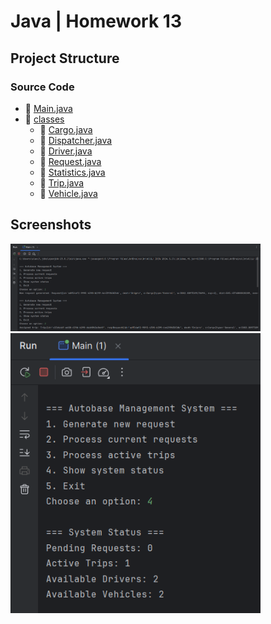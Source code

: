# Java | Homework 13

## Project Structure

### Source Code

* 📄 [Main.java](./src/Main.java)
* 📁 [classes](./src/classes/)
  * 📄 [Cargo.java](./src/classes/Cargo.java)
  * 📄 [Dispatcher.java](./src/classes/Dispatcher.java)
  * 📄 [Driver.java](./src/classes/Driver.java)
  * 📄 [Request.java](./src/classes/Request.java)
  * 📄 [Statistics.java](./src/classes/Statistics.java)
  * 📄 [Trip.java](./src/classes/Trip.java)
  * 📄 [Vehicle.java](./src/classes/Vehicle.java)

## Screenshots

<img src="./screenshots/1.1.png" alt="screenshot 1.1.png" width="400"/>

<img src="./screenshots/1.2.png" alt="screenshot 1.2.png" width="400"/>
